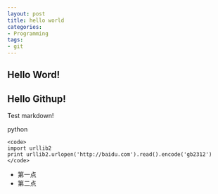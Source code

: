 ```yaml
---
layout: post
title: hello world
categories:
- Programming
tags:
- git
---
```


## Hello Word!

## Hello Githup!

Test markdown!

python

    <code>
    import urllib2
    print urllib2.urlopen('http://baidu.com').read().encode('gb2312')
    </code>

* 第一点
* 第二点



